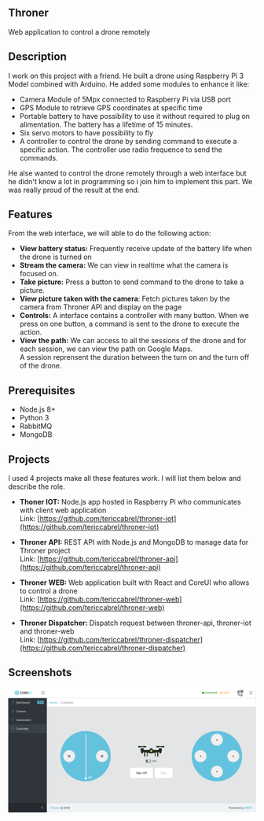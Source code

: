## Throner
Web application to control a drone remotely 

## Description
I work on this project with a friend. He built a drone using Raspberry Pi 3 Model combined with Arduino. He added some modules to enhance it like: 

* Camera Module of 5Mpx connected to Raspberry Pi via USB port
* GPS Module to retrieve GPS coordinates at specific time
* Portable battery to have possibility to use it without required to plug on alimentation. The battery has a lifetime of 15 minutes.
* Six servo motors to have possibility to fly
* A controller to control the drone by sending command to execute a specific action. The controller use radio frequence to send the commands.

He alse wanted to control the drone remotely through a web interface but he didn't know a lot in programming so i join him to implement this part. We was really proud of the result at the end. 


## Features
From the web interface, we will able to do the following action:

* **View battery status:** Frequently receive update of the battery life when the drone is turned on
* **Stream the camera:** We can view in realtime what the camera is focused on. 
* **Take picture:** Press a button to send command to the drone to take a picture.
* **View picture taken with the camera**: Fetch pictures taken by the camera from Throner API and display on the page
* **Controls:** A interface contains a controller with many button. When we press on one button, a command is sent to the drone to execute the action.
* **View the path:** We can access to all the sessions of the drone and for each session, we can view the path on Google Maps. <br> A session reprensent the duration between the turn on and the turn off of the drone.

## Prerequisites
* Node.js 8+
* Python 3
* RabbitMQ
* MongoDB
	
## Projects
I used 4 projects make all these features work. I will list them below and describe the role.

* **Thoner IOT:** Node.js app hosted in Raspberry Pi who communicates with client web application<br>Link: [https://github.com/tericcabrel/throner-iot](https://github.com/tericcabrel/throner-iot)


* **Throner API:** REST API with Node.js and MongoDB to manage data for Throner project<br>Link: [https://github.com/tericcabrel/throner-api](https://github.com/tericcabrel/throner-api)

* **Throner WEB:** Web application built with React and CoreUI who allows to control a drone<br>Link: [https://github.com/tericcabrel/throner-web](https://github.com/tericcabrel/throner-web)

* **Throner Dispatcher:** Dispatch request between throner-api, throner-iot and throner-web<br>Link: [https://github.com/tericcabrel/throner-dispatcher](https://github.com/tericcabrel/throner-dispatcher)


## Screenshots
![UI Controller picture](./controller-ui.png)
